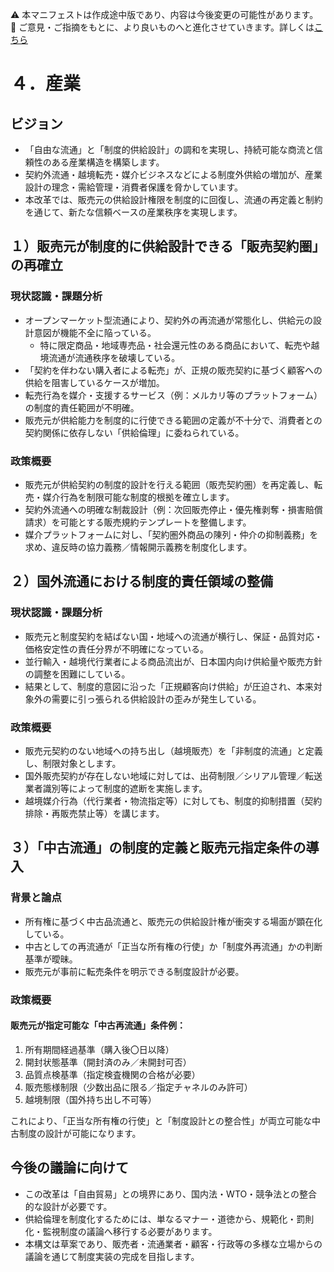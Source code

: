 ⚠️ 本マニフェストは作成途中版であり、内容は今後変更の可能性があります。  
💬 ご意見・ご指摘をもとに、より良いものへと進化させていきます。詳しくは[こちら](README.md#このマニフェスト自身もみんなの知恵を集めて改善していきます)

# ４．産業

## ビジョン

* 「自由な流通」と「制度的供給設計」の調和を実現し、持続可能な商流と信頼性のある産業構造を構築します。  
* 契約外流通・越境転売・媒介ビジネスなどによる制度外供給の増加が、産業設計の理念・需給管理・消費者保護を脅かしています。  
* 本改革では、販売元の供給設計権限を制度的に回復し、流通の再定義と制約を通じて、新たな信頼ベースの産業秩序を実現します。

## １）販売元が制度的に供給設計できる「販売契約圏」の再確立

### 現状認識・課題分析

* オープンマーケット型流通により、契約外の再流通が常態化し、供給元の設計意図が機能不全に陥っている。  
  * 特に限定商品・地域専売品・社会還元性のある商品において、転売や越境流通が流通秩序を破壊している。  
* 「契約を伴わない購入者による転売」が、正規の販売契約に基づく顧客への供給を阻害しているケースが増加。  
* 転売行為を媒介・支援するサービス（例：メルカリ等のプラットフォーム）の制度的責任範囲が不明確。  
* 販売元が供給能力を制度的に行使できる範囲の定義が不十分で、消費者との契約関係に依存しない「供給倫理」に委ねられている。

### 政策概要

* 販売元が供給契約の制度的設計を行える範囲（販売契約圏）を再定義し、転売・媒介行為を制限可能な制度的根拠を確立します。  
* 契約外流通への明確な制裁設計（例：次回販売停止・優先権剥奪・損害賠償請求）を可能とする販売規約テンプレートを整備します。  
* 媒介プラットフォームに対し、「契約圏外商品の陳列・仲介の抑制義務」を求め、違反時の協力義務／情報開示義務を制度化します。

## ２）国外流通における制度的責任領域の整備

### 現状認識・課題分析

* 販売元と制度契約を結ばない国・地域への流通が横行し、保証・品質対応・価格安定性の責任分界が不明確になっている。  
* 並行輸入・越境代行業者による商品流出が、日本国内向け供給量や販売方針の調整を困難にしている。  
* 結果として、制度的意図に沿った「正規顧客向け供給」が圧迫され、本来対象外の需要に引っ張られる供給設計の歪みが発生している。

### 政策概要

* 販売元契約のない地域への持ち出し（越境販売）を「非制度的流通」と定義し、制限対象とします。  
* 国外販売契約が存在しない地域に対しては、出荷制限／シリアル管理／転送業者識別等によって制度的遮断を実施します。  
* 越境媒介行為（代行業者・物流指定等）に対しても、制度的抑制措置（契約排除・再販売禁止等）を講じます。

## ３）「中古流通」の制度的定義と販売元指定条件の導入

### 背景と論点

* 所有権に基づく中古品流通と、販売元の供給設計権が衝突する場面が顕在化している。  
* 中古としての再流通が「正当な所有権の行使」か「制度外再流通」かの判断基準が曖昧。  
* 販売元が事前に転売条件を明示できる制度設計が必要。

### 政策概要

#### 販売元が指定可能な「中古再流通」条件例：

1. 所有期間経過基準（購入後〇日以降）  
2. 開封状態基準（開封済のみ／未開封可否）  
3. 品質点検基準（指定検査機関の合格が必要）  
4. 販売態様制限（少数出品に限る／指定チャネルのみ許可）  
5. 越境制限（国外持ち出し不可等）

これにより、「正当な所有権の行使」と「制度設計との整合性」が両立可能な中古制度の設計が可能になります。

## 今後の議論に向けて

* この改革は「自由貿易」との境界にあり、国内法・WTO・競争法との整合的な設計が必要です。  
* 供給倫理を制度化するためには、単なるマナー・道徳から、規範化・罰則化・監視制度の議論へ移行する必要があります。  
* 本構文は草案であり、販売者・流通業者・顧客・行政等の多様な立場からの議論を通じて制度実装の完成を目指します。
